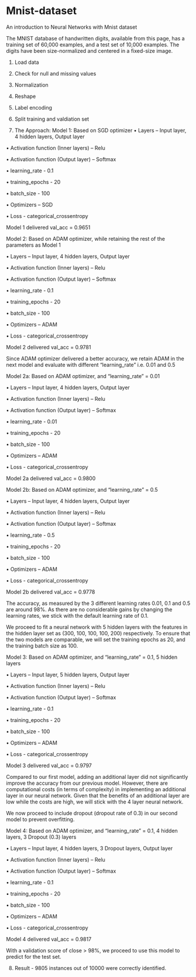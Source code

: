 # Mnist-dataset
An introduction to Neural Networks with Mnist dataset

The MNIST database of handwritten digits, available from this page, has a training set of 60,000 examples, and a test set of 10,000 examples. The digits have been size-normalized and centered in a fixed-size image.

1.	Load data
2.	Check for null and missing values
3.	Normalization
4.	Reshape
5.	Label encoding
6.	Split training and valdiation set

7.	The Approach:
Model 1: Based on SGD optimizer
•	Layers – Input layer, 4 hidden layers, Output layer

•	Activation function (Inner layers) – Relu

•	Activation function (Output layer) – Softmax

•	learning_rate - 0.1

•	training_epochs - 20

•	batch_size - 100

•	Optimizers – SGD

•	Loss - categorical_crossentropy

Model 1 delivered val_acc = 0.9651


Model 2: Based on ADAM optimizer, while retaining the rest of the parameters as Model 1

•	Layers – Input layer, 4 hidden layers, Output layer

•	Activation function (Inner layers) – Relu

•	Activation function (Output layer) – Softmax

•	learning_rate - 0.1

•	training_epochs - 20

•	batch_size - 100

•	Optimizers – ADAM

•	Loss - categorical_crossentropy

Model 2 delivered val_acc = 0.9781

Since ADAM optimizer delivered a better accuracy, we retain ADAM in the next model and evaluate with different “learning_rate” i.e. 0.01 and 0.5


Model 2a: Based on ADAM optimizer, and “learning_rate” = 0.01

•	Layers – Input layer, 4 hidden layers, Output layer

•	Activation function (Inner layers) – Relu

•	Activation function (Output layer) – Softmax

•	learning_rate - 0.01

•	training_epochs - 20

•	batch_size - 100

•	Optimizers – ADAM

•	Loss - categorical_crossentropy

Model 2a delivered val_acc = 0.9800


Model 2b: Based on ADAM optimizer, and “learning_rate” = 0.5

•	Layers – Input layer, 4 hidden layers, Output layer

•	Activation function (Inner layers) – Relu

•	Activation function (Output layer) – Softmax

•	learning_rate - 0.5

•	training_epochs - 20

•	batch_size - 100

•	Optimizers – ADAM

•	Loss - categorical_crossentropy

Model 2b delivered val_acc = 0.9778

The accuracy, as measured by the 3 different learning rates 0.01, 0.1 and 0.5 are around 98%. 
As there are no considerable gains by changing the learning rates, we stick with the default learning rate of 0.1.

We proceed to fit a neural network with 5 hidden layers with the features in the hidden layer set as (300, 100, 100, 100, 200) respectively. 
To ensure that the two models are comparable, we will set the training epochs as 20, and the training batch size as 100.


Model 3: Based on ADAM optimizer, and “learning_rate” = 0.1,  5 hidden layers

•	Layers – Input layer, 5 hidden layers, Output layer

•	Activation function (Inner layers) – Relu

•	Activation function (Output layer) – Softmax

•	learning_rate - 0.1

•	training_epochs - 20

•	batch_size - 100

•	Optimizers – ADAM

•	Loss - categorical_crossentropy

Model 3 delivered val_acc = 0.9797

Compared to our first model, adding an additional layer did not significantly improve the accuracy from our previous model. 
However, there are computational costs (in terms of complexity) in implementing an additional layer in our neural network. 
Given that the benefits of an additional layer are low while the costs are high, we will stick with the 4 layer neural network.

We now proceed to include dropout (dropout rate of 0.3) in our second model to prevent overfitting.


Model 4: Based on ADAM optimizer, and “learning_rate” = 0.1,  4 hidden layers, 3 Dropout (0.3) layers

•	Layers – Input layer, 4 hidden layers, 3 Dropout layers, Output layer

•	Activation function (Inner layers) – Relu

•	Activation function (Output layer) – Softmax

•	learning_rate - 0.1

•	training_epochs - 20

•	batch_size - 100

•	Optimizers – ADAM

•	Loss - categorical_crossentropy

Model 4 delivered val_acc = 0.9817

With a validation score of close > 98%, we proceed to use this model to predict for the test set.


8.	Result -  9805 instances out of 10000 were correctly identified.





